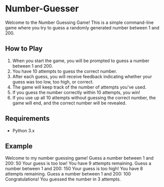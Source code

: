 # Number-Guesser

Welcome to the Number Guessing Game! This is a simple command-line game where you try to guess a randomly generated number between 1 and 200.

## How to Play

1. When you start the game, you will be prompted to guess a number between 1 and 200.
2. You have 10 attempts to guess the correct number.
3. After each guess, you will receive feedback indicating whether your guess was too low, too high, or correct.
4. The game will keep track of the number of attempts you've used.
5. If you guess the number correctly within 10 attempts, you win!
6. If you use up all 10 attempts without guessing the correct number, the game will end, and the correct number will be revealed.

## Requirements

- Python 3.x

## Example
Welcome to my number guessing game!
Guess a number between 1 and 200: 50
Your guess is too low!
You have 9 attempts remaining.
Guess a number between 1 and 200: 150
Your guess is too high!
You have 8 attempts remaining.
Guess a number between 1 and 200: 100
Congratulations! You guessed the number in 3 attempts.

